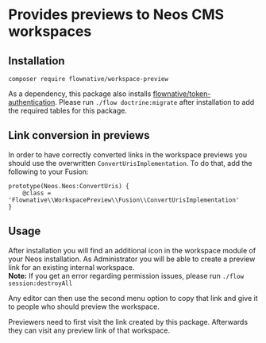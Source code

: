 # Provides previews to Neos CMS workspaces

## Installation

`composer require flownative/workspace-preview`

As a dependency, this package also installs [flownative/token-authentication](https://github.com/flownative/flow-token-auth). Please run `./flow doctrine:migrate` after installation to add the required tables for this package. 

## Link conversion in previews

In order to have correctly converted links in the workspace previews you
should use the overwritten `ConvertUrisImplementation`. To do that, add the
following to your Fusion:

```
prototype(Neos.Neos:ConvertUris) {
    @class = 'Flownative\\WorkspacePreview\\Fusion\\ConvertUrisImplementation'
}
```

## Usage

After installation you will find an additional icon in the
workspace module of your Neos installation. As Administrator
you will be able to create a preview link for an existing internal workspace.  
**Note:** If you get an error regarding permission issues, please run ``./flow session:destroyAll``

Any editor can then use the second menu option to copy that link and give it to
people who should preview the workspace.

Previewers need to first visit the link created by this package. Afterwards they can visit any preview link of that workspace. 
